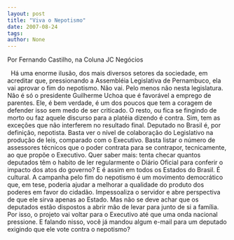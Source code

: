 ```yaml
---
layout: post
title: "Viva o Nepotismo"
date: 2007-08-24
tags: 
author: None
---
```


Por Fernando Castilho, na Coluna JC Neg&oacute;cios

&nbsp;
H&aacute; uma enorme ilus&atilde;o, dos mais diversos setores da sociedade, em acreditar que, pressionando a Assembl&eacute;ia Legislativa de Pernambuco, ela vai aprovar o fim do nepotismo. N&atilde;o vai. Pelo menos n&atilde;o nesta legislatura. N&atilde;o &eacute; s&oacute; o presidente Guilherme Uchoa que &eacute; favor&aacute;vel a emprego de parentes. Ele, &eacute; bem verdade, &eacute; um dos poucos que tem a coragem de defender isso sem medo de ser criticado. O resto, ou fica se fingindo de morto ou faz aquele discurso para a plat&eacute;ia dizendo &eacute; contra. Sim, tem as exce&ccedil;&otilde;es que n&atilde;o interferem no resultado final.
Deputado no Brasil &eacute;, por defini&ccedil;&atilde;o, nepotista. Basta ver o n&iacute;vel de colabora&ccedil;&atilde;o do Legislativo na produ&ccedil;&atilde;o de leis, comparado com o Executivo. Basta listar o n&uacute;mero de assessores t&eacute;cnicos que o poder contrata para se contrapor, tecnicamente, ao que prop&otilde;e o Executivo. Quer saber mais: tenta checar quantos deputados t&ecirc;m o habito de ler regularmente o Di&aacute;rio Oficial para conferir o impacto dos atos do governo? E &eacute; assim em todos os Estados do Brasil. &Eacute; cultural.
A campanha pelo fim do nepotismo &eacute; um movimento democr&aacute;tico que, em tese, poderia ajudar a melhorar a qualidade do produto dos poderes em favor do cidad&atilde;o. Impessoaliza o servidor e abre perspectiva de que ele sirva apenas ao Estado. Mas n&atilde;o se deve achar que os deputados est&atilde;o dispostos a abrir m&atilde;o de levar para junto de si a fam&iacute;lia. Por isso, o projeto vai voltar para o Executivo at&eacute; que uma onda nacional pressione. E falando nisso, voc&ecirc; j&aacute; mandou algum e-mail para um deputado exigindo que ele vote contra o nepotismo? 